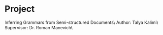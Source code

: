 # Project
Inferring Grammars from Semi-structured Documents\\
Author: Talya Kalimi\\
Supervisor: Dr. Roman Manevich\\
